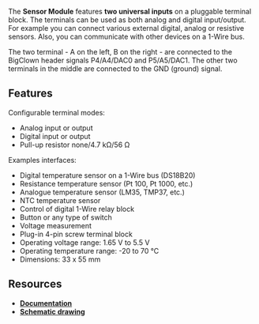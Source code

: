 The **Sensor Module** features **two universal inputs** on a pluggable terminal block. The terminals can be used as both analog and digital input/output. For example you can connect various external digital, analog or resistive sensors. Also, you can communicate with other devices on a 1-Wire bus.

The two terminal - A on the left, B on the right - are connected to the BigClown header signals P4/A4/DAC0 and P5/A5/DAC1. The other two terminals in the middle are connected to the GND (ground) signal.

## Features

Configurable terminal modes:

* Analog input or output
* Digital input or output
* Pull-up resistor none/4.7 kΩ/56 Ω

Examples interfaces:

* Digital temperature sensor on a 1-Wire bus (DS18B20)
* Resistance temperature sensor (Pt 100, Pt 1000, etc.)
* Analogue temperature sensor (LM35, TMP37, etc.)
* NTC temperature sensor
* Control of digital 1-Wire relay block
* Button or any type of switch
* Voltage measurement
* Plug-in 4-pin screw terminal block
* Operating voltage range: 1.65 V to 5.5 V
* Operating temperature range: -20 to 70 °C
* Dimensions: 33 x 55 mm

## Resources

* [**Documentation**](https://www.bigclown.com/doc/hardware/about-sensor-module/)
* [**Schematic drawing**](https://github.com/bigclownlabs/bc-hardware/tree/master/out/bc-module-sensor)
